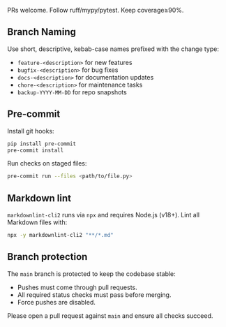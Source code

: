PRs welcome. Follow ruff/mypy/pytest. Keep coverage≥90%.

## Branch Naming

Use short, descriptive, kebab-case names prefixed with the change type:

- `feature-<description>` for new features
- `bugfix-<description>` for bug fixes
- `docs-<description>` for documentation updates
- `chore-<description>` for maintenance tasks
- `backup-YYYY-MM-DD` for repo snapshots

## Pre-commit

Install git hooks:

```bash
pip install pre-commit
pre-commit install
```

Run checks on staged files:

```bash
pre-commit run --files <path/to/file.py>
```

## Markdown lint

`markdownlint-cli2` runs via `npx` and requires Node.js (v18+).
Lint all Markdown files with:

```bash
npx -y markdownlint-cli2 "**/*.md"
```

## Branch protection

The `main` branch is protected to keep the codebase stable:

- Pushes must come through pull requests.
- All required status checks must pass before merging.
- Force pushes are disabled.

Please open a pull request against `main` and ensure all checks succeed.
